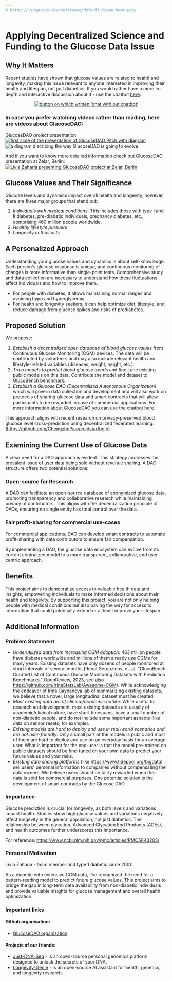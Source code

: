 ```yaml
---
# https://vitepress.dev/reference/default-theme-home-page
---
```

# Applying Decentralized Science and Funding to the Glucose Data Issue

## Why It Matters

Recent studies have shown that glucose values are related to health and longevity, making this issue relevant to anyone interested in improving their health and lifespan, not just diabetics.
If you would rather have a more in-depth and interactive discussion about it - use the chatbot [here](https://glucosedao.org/).

<p align="center">
<a target="_blank" href="https://glucosedao.org/"><img alt="button on which written 'chat with out chatbot'" src="./images/button.png" /></a>
</p>

### In case you prefer watching videos rather than reading, here are videos about GlucoseDAO:
GlucoseDAO project presentation:
[![first slide of the presentation of GlucoseDAO Pitch with diagram](./images/first_video.png)](https://www.youtube.com/watch?v=AlzdvK6opQc)
![a diagram discribing the way GlucoseDAO is going to evolve](./images/infographics.png)

And if you want to know more detailed information check out GlucoseDAO presentation at Zelar, Berlin:
[![Livia Zaharia presenting GlucoseDAO project at Zelar, Berlin](./images/second_video.png)](https://www.youtube.com/watch?v=uerUE6OOgPI)

## Glucose Values and Their Significance

Glucose levels and dynamics impact overall health and longevity, however, there are three major groups that stand out:

1. *Individuals with medical conditions*: This includes those with type I and II diabetes, pre-diabetic individuals, pregnancy diabetes, etc., comprising 460 million people worldwide.
2. *Healthy lifestyle pursuers*
3. *Longevity enthusiasts*

## A Personalized Approach

Understanding your glucose values and dynamics is about self-knowledge. Each person's glucose response is unique, and continuous monitoring of changes is more informative than single-point tests. Comprehensive study and data collection are necessary to understand how these fluctuations affect individuals and how to improve them.

- For people with diabetes, it allows maintaining normal ranges and avoiding hypo and hyperglycemia.
- For health and longevity seekers, it can help optimize diet, lifestyle, and reduce damage from glucose spikes and risks of prediabetes.

## Proposed Solution

We propose:

1. *Establish a decentralized open database of blood glucose values* from Continuous Glucose Monitoring (CGM) devices. The data will be contributed by volunteers and may also include relevant health and lifestyle-related variables (diseases, weight, height, etc.).
2. *Train models to predict blood glucose trends* and fine-tune existing public models on this data. Contribute the model and dataset to [GlucoBench benchmark](https://github.com/IrinaStatsLab/GlucoBench/).
3. *Establish a Glucose DAO (Decentralized Autonomous Organization)* which will govern data collection and development and will also work on protocols of sharing glucose data and smart contracts that will allow participants to be rewarded in case of commercial applications. For more information about GlucoseDAO you can use the chatbot [here](https://glucosedao.org/).


This approach aligns with recent research on privacy-preserved blood glucose level cross-prediction using decentralized federated learning. (https://github.com/ChengzhePiao/coldstartbglp)

## Examining the Current Use of Glucose Data

A clear need for a DAO approach is evident. This strategy addresses the prevalent issue of user data being sold without revenue sharing. A DAO structure offers two potential solutions:

### Open-source for Research

A DAO can facilitate an open-source database of anonymized glucose data, promoting transparency and collaborative research while maintaining privacy of contributors. This aligns with the decentralization principle of DAOs, ensuring no single entity has total control over the data.

### Fair profit-sharing for commercial use-cases

For commercial applications, DAO can develop smart contracts to automate profit-sharing with data contributors to ensure fair compensation.

By implementing a DAO, the glucose data ecosystem can evolve from its current centralized model to a more transparent, collaborative, and user-centric approach.

## Benefits

This project aims to democratize access to valuable health data and insights, empowering individuals to make informed decisions about their health and longevity. By supporting this project, you are not only helping people with medical conditions but also paving the way for access to information that could potentially extend or at least improve your lifespan.
<script setup>
import {
  VPTeamPage,
  VPTeamPageTitle,
  VPTeamMembers,
  VPTeamPageSection
} from 'vitepress/theme'
const team_members = [
  {
    avatar: './images/livia_zaharia.jpg',
    name: 'Livia Zaharia',
    title: 'Team leader, T1D, ML',
    links: [
      { icon: 'linkedin', link: 'https://www.linkedin.com/in/livia-zaharia-4b1425a0/' }]
  },
    {
    avatar: './images/anton_kulaga.jpg',
    name: 'Anton Kulaga',
    title: 'Bioinformatician, ML engineer',
    links: [
      { icon: 'linkedin', link: 'https://www.linkedin.com/in/antonkulaga/' },
      { icon: {svg:'<svg width="800px" height="800px" viewBox="0 0 1024 1024" xmlns="http://www.w3.org/2000/svg"><circle cx="512" cy="512" r="512" style="fill:#a6ce39"/><path d="M373.7 709.3h-50.4V358.5h50.4v350.8zm74-350.8h136.2c129.7 0 186.7 92.7 186.7 175.5 0 90.1-70.4 175.5-186 175.5H447.7v-351zm50.4 305.6h80.2c114.3 0 140.5-86.8 140.5-130 0-70.4-44.9-130-143.1-130h-77.6v260zM381.6 285.5c0 18-14.7 33.1-33.1 33.1-18.3 0-33.1-15.1-33.1-33.1 0-18.3 14.7-33.1 33.1-33.1 18.3 0 33.1 15.1 33.1 33.1z" style="fill:#fff"/></svg>'}, link: 'https://orcid.org/0000-0001-7449-7054' }, ]
  },
      {
    avatar: './images/brandon_houten.png',
    name: 'Brandon Houten',
    title: 'DevRel, DevOps',
    links: [
      { icon: 'linkedin', link: 'https://www.linkedin.com/in/sbvh' }, ]
  },
      {
    avatar: './images/newton_winter.jpg',
    name: 'Newton Winter',
    title: 'Bioinformatician, ML engineer',
    links: [
      { icon: 'linkedin', link: 'https://www.linkedin.com/in/antonkulaga/' },
     ]
  },
]

const advisory_board = [
    {
    avatar: './images/gaynanova_irina.jpg',
    name: 'Prof. Irina Gaynanova',
    desc: 'Department of Biostatistics, University of Michigan',
    title: 'Leading CGM ML expert, Founder of Awesome-CGM',
    links: [
      { icon: 'linkedin', link: 'https://www.linkedin.com/in/irina-gaynanova-45628958' },
      { icon: {svg:'<svg width="800px" height="800px" viewBox="0 0 1024 1024" xmlns="http://www.w3.org/2000/svg"><circle cx="512" cy="512" r="512" style="fill:#a6ce39"/><path d="M373.7 709.3h-50.4V358.5h50.4v350.8zm74-350.8h136.2c129.7 0 186.7 92.7 186.7 175.5 0 90.1-70.4 175.5-186 175.5H447.7v-351zm50.4 305.6h80.2c114.3 0 140.5-86.8 140.5-130 0-70.4-44.9-130-143.1-130h-77.6v260zM381.6 285.5c0 18-14.7 33.1-33.1 33.1-18.3 0-33.1-15.1-33.1-33.1 0-18.3 14.7-33.1 33.1-33.1 18.3 0 33.1 15.1 33.1 33.1z" style="fill:#fff"/></svg>'}, link: 'https://orcid.org/0000-0002-4116-0268' }, ]
  },
    {
    avatar: './images/renat_sergazinov.jpeg',
    name: 'Dr. Renat Sergazinov',
    desc:'Texas A&M',
    title: 'First author of Gluformer and Glucobench',
    links: [
      { icon: 'linkedin', link: 'https://www.linkedin.com/in/renatsergazinov' },
      { icon: {svg:'<svg width="800px" height="800px" viewBox="0 0 1024 1024" xmlns="http://www.w3.org/2000/svg"><circle cx="512" cy="512" r="512" style="fill:#a6ce39"/><path d="M373.7 709.3h-50.4V358.5h50.4v350.8zm74-350.8h136.2c129.7 0 186.7 92.7 186.7 175.5 0 90.1-70.4 175.5-186 175.5H447.7v-351zm50.4 305.6h80.2c114.3 0 140.5-86.8 140.5-130 0-70.4-44.9-130-143.1-130h-77.6v260zM381.6 285.5c0 18-14.7 33.1-33.1 33.1-18.3 0-33.1-15.1-33.1-33.1 0-18.3 14.7-33.1 33.1-33.1 18.3 0 33.1 15.1 33.1 33.1z" style="fill:#fff"/></svg>'}, link: 'https://orcid.org/0000-0001-5905-3674' }, ]
  },
      {
    avatar: './images/georg_fullen.png',
    name: 'Prof. Georg Fullen',
    desc: 'Director of IBIMA institute at Medical Centre Rostock',
    title: 'Biostatistics adviser',
    links: [
      { icon: 'linkedin', link: 'https://www.linkedin.com/in/georg-fuellen-4153a929' },
      { icon: {svg:'<svg width="800px" height="800px" viewBox="0 0 1024 1024" xmlns="http://www.w3.org/2000/svg"><circle cx="512" cy="512" r="512" style="fill:#a6ce39"/><path d="M373.7 709.3h-50.4V358.5h50.4v350.8zm74-350.8h136.2c129.7 0 186.7 92.7 186.7 175.5 0 90.1-70.4 175.5-186 175.5H447.7v-351zm50.4 305.6h80.2c114.3 0 140.5-86.8 140.5-130 0-70.4-44.9-130-143.1-130h-77.6v260zM381.6 285.5c0 18-14.7 33.1-33.1 33.1-18.3 0-33.1-15.1-33.1-33.1 0-18.3 14.7-33.1 33.1-33.1 18.3 0 33.1 15.1 33.1 33.1z" style="fill:#fff"/></svg>'}, link: 'https://orcid.org/0000-0002-4994-9829' }, ]
  },
      {
    avatar: './images/virgil_ilian.jpeg',
    name: 'Dr. Virgil Ilian',
    title: 'AI adviser',
    links: [
      { icon: 'linkedin', link: 'https://www.linkedin.com/in/virgil-ilian-ai' }, ]
  }
]
</script>
<VPTeamPage>
  <VPTeamPageSection>
    <template #title>Our Team</template>
    <template #members>
      <VPTeamMembers size="small" :members="team_members" />
    </template>
  </VPTeamPageSection>
  <VPTeamPageSection>
    <template #title>Scientific Advisory Board</template>
    <template #members>
      <VPTeamMembers size="medium" :members="advisory_board" />
    </template>
  </VPTeamPageSection>
</VPTeamPage>

## Additional Information

### Problem Statement

- *Underutilized data from increasing CGM adoption*: 463 million people have diabetes worldwide and millions of them already use CGMs for many years. Existing datasets have only dozens of people monitored at short intervals of several months [Renat Sergazinov, et. al, "GlucoBench: Curated List of Continuous Glucose Monitoring Datasets with Prediction Benchmarks." OpenReview, 2023, see also https://github.com/IrinaStatsLab/Awesome-CGM). While acknowledging the endeavor of Irina Gaynanova lab of summarizing existing datasets, we believe that a novel, large longitudinal dataset must be created.
- *Most existing data are of clinical/academic nature*: While useful for research and development, most existing datasets are usually of academic/clinical nature, have short timespans, have a small number of non-diabetic people, and do not include some important aspects (like data on sensor resets, for example).
- *Existing models are hard to deploy and use in real-world scenarios and are not user-friendly*: Only a small part of the models is public and most of them are hard to deploy and use on an everyday basis for an average user. What is important for the end-user is that the model pre-trained on public datasets should be fine-tuned on your own data to predict your future values and your risks.
- *Existing data sharing platforms* (like https://www.tidepool.org/bigdata) sell users' personal information to companies without compensating the data owners. We believe users should be fairly rewarded when their data is sold for commercial purposes. One potential solution is the development of smart contracts by the Glucose DAO.

### Importance

Glucose prediction is crucial for longevity, as both levels and variations impact health. Studies show high glucose values and variations negatively affect longevity in the general population, not just diabetics. The relationship between glycation, Advanced Glycation End Products (AGEs), and health outcomes further underscores this importance.

For reference: https://www.ncbi.nlm.nih.gov/pmc/articles/PMC5643203/

### Personal Motivation
Livia Zaharia - team member and type 1 diabetic since 2001:

As a diabetic with extensive CGM data, I've recognized the need for a pattern-reading model to predict future glucose values. This project aims to bridge the gap in long-term data availability from non-diabetic individuals and provide valuable insights for glucose management and overall health optimization.

### Important links

#### Github organisation:
- [GlucoseDAO organization](https://github.com/GlucoseDAO)

#### Projects of our friends:
- [Just-DNA-Seq](https://github.com/dna-seq) -  is an open-source personal genomics platform designed to unlock the secrets of your DNA.
- [Longevity-Genie](https://github.com/longevity-genie) - is an open-source AI assistant for health, genetics, and longevity research.


